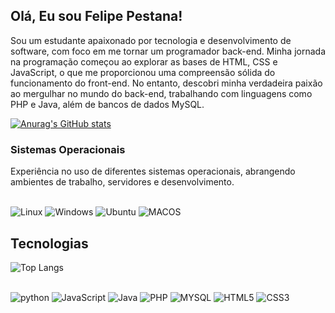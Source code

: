 ## Olá, Eu sou Felipe Pestana!
Sou um estudante apaixonado por tecnologia e desenvolvimento de software, com foco em me tornar um programador back-end. Minha jornada na programação começou ao explorar as bases de HTML, CSS e JavaScript, o que me proporcionou uma compreensão sólida do funcionamento do front-end. No entanto, descobri minha verdadeira paixão ao mergulhar no mundo do back-end, trabalhando com linguagens como PHP e Java, além de bancos de dados MySQL.

[![Anurag's GitHub stats](https://github-readme-stats.vercel.app/api?username=Pestanadev)](https://github.com/anuraghazra/github-readme-stats)

### Sistemas Operacionais
Experiência no uso de diferentes sistemas operacionais, abrangendo ambientes de trabalho, servidores e desenvolvimento.
<div style ="display: inline_block"><br/>
    <img aligm="center" alt="Linux" src="https://img.shields.io/badge/Linux-FCC624?style=for-the-badge&logo=linux&logoColor=black"/>
    <img aligm="center" alt="Windows" src="https://img.shields.io/badge/Windows-0078D6?style=for-the-badge&logo=windows&logoColor=white"/>
    <img aligm="center" alt="Ubuntu" src="https://img.shields.io/badge/Ubuntu-E95420?style=for-the-badge&logo=ubuntu&logoColor=white"/>
    <img aligm="center" alt="MACOS" src="https://img.shields.io/badge/mac%20os-000000?style=for-the-badge&logo=apple&logoColor=white"/>
</div>

## Tecnologias

![Top Langs](https://github-readme-stats.vercel.app/api/top-langs/?username=Pestanadev&layout=compact)

<div style ="display: inline_block"><br/>
    <img aligm="center" alt="python" src="https://img.shields.io/badge/Python-3776AB?style=for-the-badge&logo=python&logoColor=white"/>
    <img aligm="center" alt="JavaScript" src="https://img.shields.io/badge/JavaScript-F7DF1E?style=for-the-badge&logo=javascript&logoColor=black" />
    <img aligm="center" alt="Java" src="https://img.shields.io/badge/Java-ED8B00?style=for-the-badge&logo=openjdk&logoColor=white" />
    <img aligm="center" alt="PHP" src="https://img.shields.io/badge/PHP-777BB4?style=for-the-badge&logo=php&logoColor=white" />
    <img aligm="center" alt="MYSQL" src="https://img.shields.io/badge/MySQL-00000F?style=for-the-badge&logo=mysql&logoColor=white"/>
        <img aligm="center" alt="HTML5" src="https://img.shields.io/badge/HTML5-E34F26?style=for-the-badge&logo=html5&logoColor=white"/>
    <img aligm="center" alt="CSS3" src="https://img.shields.io/badge/CSS3-1572B6?style=for-the-badge&logo=css3&logoColor=white"/>
</div>
